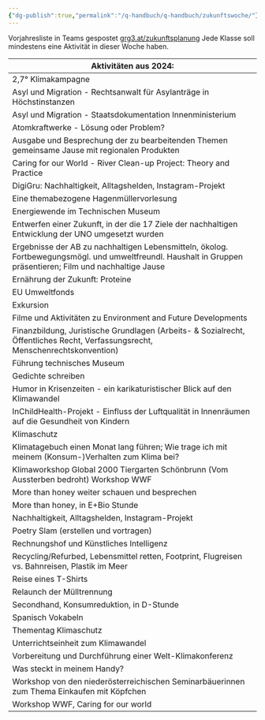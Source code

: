 ```yaml
---
{"dg-publish":true,"permalink":"/q-handbuch/q-handbuch/zukunftswoche/"}
---
```


Vorjahresliste in Teams gespostet ⁠[grg3.at/zukunftsplanung](https://www.grg3.at/zukunftsplanung "https://www.grg3.at/zukunftsplanung")
Jede Klasse soll mindestens eine Aktivität in dieser Woche haben.

| Aktivitäten aus 2024:                                                                                                                                       |
| ----------------------------------------------------------------------------------------------------------------------------------------------------------- |
| 2,7° Klimakampagne                                                                                                                                          |
| Asyl und Migration - Rechtsanwalt für Asylanträge in Höchstinstanzen                                                                                        |
| Asyl und Migration - Staatsdokumentation Innenministerium                                                                                                   |
| Atomkraftwerke - Lösung oder Problem?                                                                                                                       |
| Ausgabe und Besprechung der zu bearbeitenden Themen gemeinsame Jause mit regionalen Produkten                                                               |
| Caring for our World - River Clean-up Project: Theory and Practice                                                                                          |
| DigiGru: Nachhaltigkeit, Alltagshelden, Instagram-Projekt                                                                                                   |
| Eine themabezogene Hagenmüllervorlesung                                                                                                                     |
| Energiewende im Technischen Museum                                                                                                                          |
| Entwerfen einer Zukunft, in der die 17 Ziele der nachhaltigen Entwicklung der UNO umgesetzt wurden                                                          |
| Ergebnisse der AB zu nachhaltigen Lebensmitteln, ökolog. Fortbewegungsmögl. und umweltfreundl. Haushalt in Gruppen präsentieren; Film und nachhaltige Jause |
| Ernährung der Zukunft: Proteine                                                                                                                             |
| EU Umweltfonds                                                                                                                                              |
| Exkursion                                                                                                                                                   |
| Filme und Aktivitäten zu Environment and Future Developments                                                                                                |
| Finanzbildung, Juristische Grundlagen (Arbeits- & Sozialrecht, Öffentliches Recht, Verfassungsrecht, Menschenrechtskonvention)                              |
| Führung technisches Museum                                                                                                                                  |
| Gedichte schreiben                                                                                                                                          |
| Humor in Krisenzeiten - ein karikaturistischer Blick auf den Klimawandel                                                                                    |
| InChildHealth-Projekt - Einfluss der Luftqualität in Innenräumen auf die Gesundheit von Kindern                                                             |
| Klimaschutz                                                                                                                                                 |
| Klimatagebuch einen Monat lang führen; Wie trage ich mit meinem (Konsum-)Verhalten zum Klima bei?                                                           |
| Klimaworkshop Global 2000 Tiergarten Schönbrunn (Vom Aussterben bedroht) Workshop WWF                                                                       |
| More than honey weiter schauen und besprechen                                                                                                               |
| More than honey, in E+Bio Stunde                                                                                                                            |
| Nachhaltigkeit, Alltagshelden, Instagram-Projekt                                                                                                            |
| Poetry Slam (erstellen und vortragen)                                                                                                                       |
| Rechnungshof und Künstliches Intelligenz                                                                                                                    |
| Recycling/Refurbed, Lebensmittel retten, Footprint, Flugreisen vs. Bahnreisen, Plastik im Meer                                                              |
| Reise eines T-Shirts                                                                                                                                        |
| Relaunch der Mülltrennung                                                                                                                                   |
| Secondhand, Konsumreduktion, in D-Stunde                                                                                                                    |
| Spanisch Vokabeln                                                                                                                                           |
| Thementag Klimaschutz                                                                                                                                       |
| Unterrichtseinheit zum Klimawandel                                                                                                                          |
| Vorbereitung und Durchführung einer Welt-Klimakonferenz                                                                                                     |
| Was steckt in meinem Handy?                                                                                                                                 |
| Workshop von den niederösterreichischen Seminarbäuerinnen zum Thema Einkaufen mit Köpfchen                                                                  |
| Workshop WWF, Caring for our world                                                                                                                          |